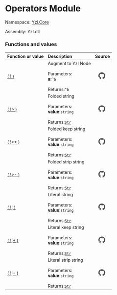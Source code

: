# Operators Module

Namespace: [Yzl.Core](/reference/yzl-core)

Assembly: Yzl.dll



### Functions and values

Function or value | Description | Source
:--- | :--- | :---:
[( ! )](#(+!+))&nbsp; | Augment to Yzl Node<br />&nbsp;<br />Parameters: &nbsp;<br />**a**:<code>^a</code>&nbsp;<br />&nbsp;&nbsp;<br />Returns:<code>^b</code>&nbsp; | [![Link to source code](/content/img/github.png)](https://github.com/queil/yzl/tree/master/src/Operators.fs#L7-7)&nbsp;
[( !&gt; )](#(+!%3e+))&nbsp; | Folded string<br />&nbsp;<br />Parameters: &nbsp;<br />**value**:<code>string</code>&nbsp;<br />&nbsp;&nbsp;<br />Returns:<code><a href="/reference/yzl-core-yzl-str">Str</a></code>&nbsp; | [![Link to source code](/content/img/github.png)](https://github.com/queil/yzl/tree/master/src/Operators.fs#L9-9)&nbsp;
[( !&gt;+ )](#(+!%3e%2b+))&nbsp; | Folded keep string<br />&nbsp;<br />Parameters: &nbsp;<br />**value**:<code>string</code>&nbsp;<br />&nbsp;&nbsp;<br />Returns:<code><a href="/reference/yzl-core-yzl-str">Str</a></code>&nbsp; | [![Link to source code](/content/img/github.png)](https://github.com/queil/yzl/tree/master/src/Operators.fs#L13-13)&nbsp;
[( !&gt;- )](#(+!%3e-+))&nbsp; | Folded strip string<br />&nbsp;<br />Parameters: &nbsp;<br />**value**:<code>string</code>&nbsp;<br />&nbsp;&nbsp;<br />Returns:<code><a href="/reference/yzl-core-yzl-str">Str</a></code>&nbsp; | [![Link to source code](/content/img/github.png)](https://github.com/queil/yzl/tree/master/src/Operators.fs#L11-11)&nbsp;
[( !&#124; )](#(+!%7c+))&nbsp; | Literal string<br />&nbsp;<br />Parameters: &nbsp;<br />**value**:<code>string</code>&nbsp;<br />&nbsp;&nbsp;<br />Returns:<code><a href="/reference/yzl-core-yzl-str">Str</a></code>&nbsp; | [![Link to source code](/content/img/github.png)](https://github.com/queil/yzl/tree/master/src/Operators.fs#L15-15)&nbsp;
[( !&#124;+ )](#(+!%7c%2b+))&nbsp; | Literal keep string<br />&nbsp;<br />Parameters: &nbsp;<br />**value**:<code>string</code>&nbsp;<br />&nbsp;&nbsp;<br />Returns:<code><a href="/reference/yzl-core-yzl-str">Str</a></code>&nbsp; | [![Link to source code](/content/img/github.png)](https://github.com/queil/yzl/tree/master/src/Operators.fs#L19-19)&nbsp;
[( !&#124;- )](#(+!%7c-+))&nbsp; | Literal strip string<br />&nbsp;<br />Parameters: &nbsp;<br />**value**:<code>string</code>&nbsp;<br />&nbsp;&nbsp;<br />Returns:<code><a href="/reference/yzl-core-yzl-str">Str</a></code>&nbsp; | [![Link to source code](/content/img/github.png)](https://github.com/queil/yzl/tree/master/src/Operators.fs#L17-17)&nbsp;



